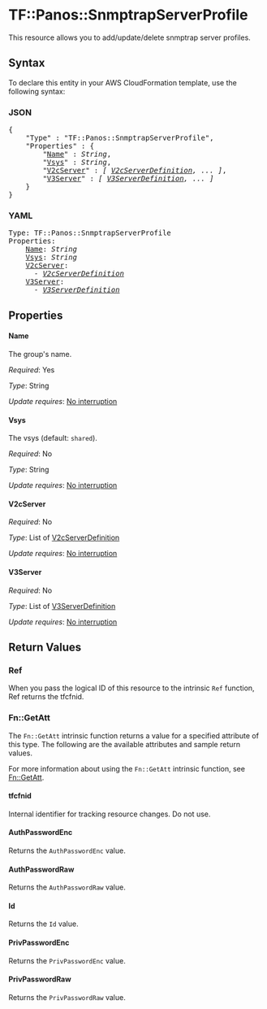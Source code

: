 # TF::Panos::SnmptrapServerProfile

This resource allows you to add/update/delete snmptrap server profiles.

## Syntax

To declare this entity in your AWS CloudFormation template, use the following syntax:

### JSON

<pre>
{
    "Type" : "TF::Panos::SnmptrapServerProfile",
    "Properties" : {
        "<a href="#name" title="Name">Name</a>" : <i>String</i>,
        "<a href="#vsys" title="Vsys">Vsys</a>" : <i>String</i>,
        "<a href="#v2cserver" title="V2cServer">V2cServer</a>" : <i>[ <a href="v2cserverdefinition.md">V2cServerDefinition</a>, ... ]</i>,
        "<a href="#v3server" title="V3Server">V3Server</a>" : <i>[ <a href="v3serverdefinition.md">V3ServerDefinition</a>, ... ]</i>
    }
}
</pre>

### YAML

<pre>
Type: TF::Panos::SnmptrapServerProfile
Properties:
    <a href="#name" title="Name">Name</a>: <i>String</i>
    <a href="#vsys" title="Vsys">Vsys</a>: <i>String</i>
    <a href="#v2cserver" title="V2cServer">V2cServer</a>: <i>
      - <a href="v2cserverdefinition.md">V2cServerDefinition</a></i>
    <a href="#v3server" title="V3Server">V3Server</a>: <i>
      - <a href="v3serverdefinition.md">V3ServerDefinition</a></i>
</pre>

## Properties

#### Name

The group's name.

_Required_: Yes

_Type_: String

_Update requires_: [No interruption](https://docs.aws.amazon.com/AWSCloudFormation/latest/UserGuide/using-cfn-updating-stacks-update-behaviors.html#update-no-interrupt)

#### Vsys

The vsys (default: `shared`).

_Required_: No

_Type_: String

_Update requires_: [No interruption](https://docs.aws.amazon.com/AWSCloudFormation/latest/UserGuide/using-cfn-updating-stacks-update-behaviors.html#update-no-interrupt)

#### V2cServer

_Required_: No

_Type_: List of <a href="v2cserverdefinition.md">V2cServerDefinition</a>

_Update requires_: [No interruption](https://docs.aws.amazon.com/AWSCloudFormation/latest/UserGuide/using-cfn-updating-stacks-update-behaviors.html#update-no-interrupt)

#### V3Server

_Required_: No

_Type_: List of <a href="v3serverdefinition.md">V3ServerDefinition</a>

_Update requires_: [No interruption](https://docs.aws.amazon.com/AWSCloudFormation/latest/UserGuide/using-cfn-updating-stacks-update-behaviors.html#update-no-interrupt)

## Return Values

### Ref

When you pass the logical ID of this resource to the intrinsic `Ref` function, Ref returns the tfcfnid.

### Fn::GetAtt

The `Fn::GetAtt` intrinsic function returns a value for a specified attribute of this type. The following are the available attributes and sample return values.

For more information about using the `Fn::GetAtt` intrinsic function, see [Fn::GetAtt](https://docs.aws.amazon.com/AWSCloudFormation/latest/UserGuide/intrinsic-function-reference-getatt.html).

#### tfcfnid

Internal identifier for tracking resource changes. Do not use.

#### AuthPasswordEnc

Returns the <code>AuthPasswordEnc</code> value.

#### AuthPasswordRaw

Returns the <code>AuthPasswordRaw</code> value.

#### Id

Returns the <code>Id</code> value.

#### PrivPasswordEnc

Returns the <code>PrivPasswordEnc</code> value.

#### PrivPasswordRaw

Returns the <code>PrivPasswordRaw</code> value.

